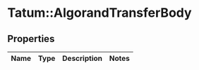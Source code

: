 # Tatum::AlgorandTransferBody

## Properties
Name | Type | Description | Notes
------------ | ------------- | ------------- | -------------

